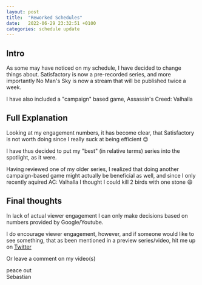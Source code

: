 ```yaml
---
layout: post
title:  "Reworked Schedules"
date:   2022-06-29 23:32:51 +0100
categories: schedule update
---
```


## Intro

As some may have noticed on my schedule, I have decided to change things about.
Satisfactory is now a pre-recorded series, and more importantly No Man's Sky is
now a stream that will be published twice a week.

I have also included a "campaign" based game, Assassin's Creed: Valhalla

## Full Explanation

Looking at my engagement numbers, it has become clear, that Satisfactory is not
worth doing since I really suck at being efficient :wink:

I have thus decided to put my "best" (in relative terms) series into the
spotlight, as it were.

Having reviewed one of my older series, I realized that doing another campaign-based
game might actually be beneficial as well, and since I only recently aquired AC: Valhalla
I thought I could kill 2 birds with one stone :smile:

## Final thoughts

In lack of actual viewer engagement I can only make decisions based on numbers provided
by Google/Youtube.

I do encourage viewer engagement, however, and if someone would like to see something,
that as been mentioned in a preview series/video, hit me up on [Twitter](https://twitter.com/NoviceProspect)

Or leave a comment on my video(s)

peace out<br />
Sebastian
